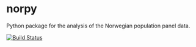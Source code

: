 # norpy

Python package for the analysis of the Norwegian population panel data.

[![Build Status](https://travis-ci.org/OpenSourceEconomics/norpy.svg?branch=master)](https://travis-ci.org/OpenSourceEconomics/norpy)
